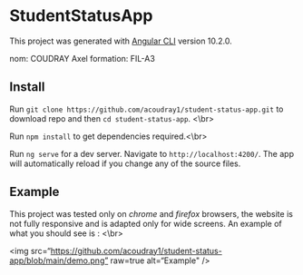 # StudentStatusApp

This project was generated with [Angular CLI](https://github.com/angular/angular-cli) version 10.2.0.

nom: COUDRAY Axel
formation: FIL-A3

## Install

Run `git clone https://github.com/acoudray1/student-status-app.git` to download repo and then `cd student-status-app`. <\br>

Run `npm install` to get dependencies required.<\br>

Run `ng serve` for a dev server. Navigate to `http://localhost:4200/`. The app will automatically reload if you change any of the source files.

## Example

This project was tested only on _chrome_ and _firefox_ browsers, the website is not fully responsive and is adapted only for wide screens. An example of what you should see is : <\br>

<img
src=“https://github.com/acoudray1/student-status-app/blob/main/demo.png”
raw=true
alt=“Example"
/>
